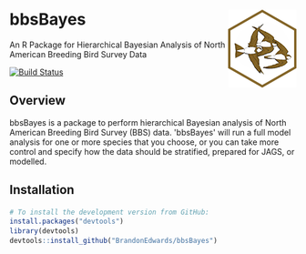 # bbsBayes <img src="man/figures/logo.png" align="right" />

An R Package for Hierarchical Bayesian Analysis of North American Breeding Bird Survey Data

[![Build Status](https://travis-ci.org/BrandonEdwards/bbsBayes.svg?branch=master)](https://travis-ci.org/BrandonEdwards/bbsBayes)

## Overview
bbsBayes is a package to perform hierarchical Bayesian analysis of North American Breeding Bird Survey (BBS) data. 'bbsBayes' will run a full model analysis for one or more species that you choose, or you can take more control and specify how the data should be stratified, prepared for JAGS, or modelled. 

## Installation

``` r
# To install the development version from GitHub:
install.packages("devtools")
library(devtools)
devtools::install_github("BrandonEdwards/bbsBayes")
```

